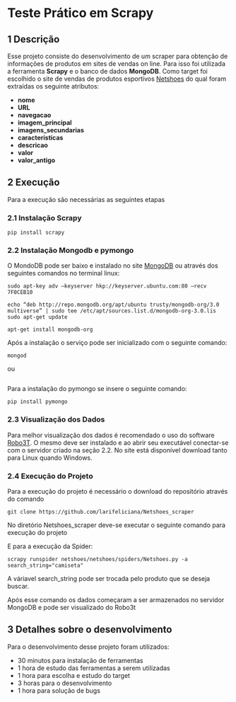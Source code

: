 # Teste Prático em Scrapy

## 1 Descrição
Esse projeto consiste do desenvolvimento de um scraper para obtenção de informações de produtos em sites de vendas on line. Para isso foi utilizada a ferramenta **Scrapy** e o banco de dados **MongoDB**. Como target foi escolhido o site de vendas de produtos esportivos  [Netshoes](https://www.netshoes.com.br/) do qual foram extraídas os seguinte atributos:


*    **nome** 
*    **URL**  
*    **navegacao**
*    **imagem_principal**
*    **imagens_secundarias**
*    **caracteristicas**
*    **descricao**
*    **valor**
*    **valor_antigo**


## 2 Execução
Para a execução são necessárias as seguintes etapas

### 2.1 Instalação Scrapy 




```
pip install scrapy
```


 
### 2.2 Instalação Mongodb e pymongo
 O MondoDB pode ser baixo e instalado no site [MongoDB](https://www.mongodb.com/download-center/community) ou através dos seguintes comandos no terminal linux:
 
```sudo apt-key adv –keyserver hkp://keyserver.ubuntu.com:80 –recv 7F0CEB10```

```echo “deb http://repo.mongodb.org/apt/ubuntu trusty/mongodb-org/3.0 multiverse” | sudo tee /etc/apt/sources.list.d/mongodb-org-3.0.lis ```
```sudo apt-get update```

```apt-get install mongodb-org```


Após a instalação o serviço pode ser inicializado com o seguinte comando:
```
mongod
```
ou 

```sudo service mongod start
```

Para a instalação do pymongo se insere o seguinte comando:
```
pip install pymongo
```

### 2.3 Visualização dos Dados
Para melhor visualização dos dados é recomendado o uso do software [Robo3T](https://robomongo.org). O mesmo deve ser instalado e ao abrir seu executável conectar-se com o servidor criado na seção 2.2. No site está disponível download tanto para Linux quando Windows.

### 2.4 Execução do Projeto 
Para a execução do projeto é necessário o download do repositório através do comando

```git clone https://github.com/larifeliciana/Netshoes_scraper```

No diretório Netshoes_scraper deve-se executar o seguinte comando para execução do projeto
   
   
 E para a execução da Spider:
 
 ```scrapy runspider netshoes/netshoes/spiders/Netshoes.py -a search_string="camiseta"```
 



A váriavel search_string pode ser trocada pelo produto que se deseja buscar.

Após esse comando os dados começaram a ser armazenados no servidor MongoDB e pode ser visualizado do Robo3t

## 3 Detalhes sobre o desenvolvimento

Para o desenvolvimento desse projeto foram utilizados:



* 30 minutos para instalação de ferramentas
* 1 hora de estudo das ferramentas a serem utilizadas
* 1 hora para escolha e estudo do target
* 3 horas para o desenvolvimento 
* 1 hora para solução de bugs
